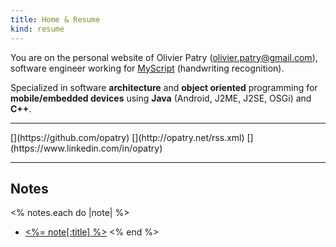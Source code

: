 ```yaml
---
title: Home & Resume
kind: resume
---
```

You are on the personal website of Olivier Patry (<olivier.patry@gmail.com>), software engineer working for [MyScript](http://dev.myscript.com/) (handwriting recognition).

Specialized in software **architecture** and **object oriented** programming for **mobile/embedded devices** using
**Java** (Android, J2ME, J2SE, OSGi) and **C++**.

----

<div class="special-links" markdown="1">
[<span class="icon-github"></span>](https://github.com/opatry)
[<span class="icon-feed"></span>](http://opatry.net/rss.xml)
[<span class="icon-linkedin"></span>](https://www.linkedin.com/in/opatry)
</div>

----

## Notes
<% notes.each do |note| %>
* [<%= note[:title] %>](<%= note.path %>)
<% end %>
